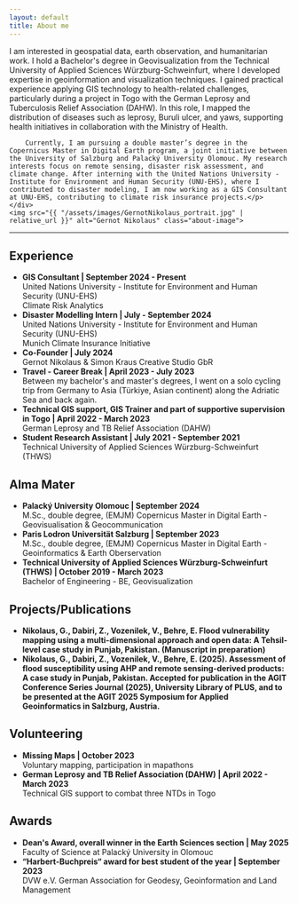 ```yaml
---
layout: default
title: About me
---
```


<div class="about-container">
    <div class="about-text">
        <p>I am interested in geospatial data, earth observation, and humanitarian work. I hold a Bachelor's degree in Geovisualization from the Technical University of Applied Sciences Würzburg-Schweinfurt, where I developed expertise in geoinformation and visualization techniques. I gained practical experience applying GIS technology to health-related challenges, particularly during a project in Togo with the German Leprosy and Tuberculosis Relief Association (DAHW). In this role, I mapped the distribution of diseases such as leprosy, Buruli ulcer, and yaws, supporting health initiatives in collaboration with the Ministry of Health.
        
        Currently, I am pursuing a double master’s degree in the Copernicus Master in Digital Earth program, a joint initiative between the University of Salzburg and Palacký University Olomouc. My research interests focus on remote sensing, disaster risk assessment, and climate change. After interning with the United Nations University - Institute for Environment and Human Security (UNU-EHS), where I contributed to disaster modeling, I am now working as a GIS Consultant at UNU-EHS, contributing to climate risk insurance projects.</p>
    </div>
    <img src="{{ "/assets/images/GernotNikolaus_portrait.jpg" | relative_url }}" alt="Gernot Nikolaus" class="about-image">
</div>

<!-- Icons Section -->
<div class="contact-icons">
    <a href="https://www.linkedin.com/in/gernot-nikolaus/" target="_blank" aria-label="LinkedIn">
        <i class="fab fa-linkedin"></i>
    </a>
    <a href="mailto:gernot.nikolaus@stud.plus.ac.at" aria-label="Email">
        <i class="fas fa-envelope"></i>
    </a>
</div>

<hr class="section-divider">

<h2>Experience</h2>
<ul>
    <li>
        <strong>GIS Consultant | September 2024 - Present</strong>
        <br>United Nations University - Institute for Environment and Human Security (UNU-EHS)
        <br>Climate Risk Analytics
    </li>
    <li>
        <strong>Disaster Modelling Intern | July - September 2024 </strong>
        <br>United Nations University - Institute for Environment and Human Security (UNU-EHS)
        <br>Munich Climate Insurance Initiative
    </li>
    <li>
        <strong>Co-Founder | July 2024</strong>
        <br>Gernot Nikolaus & Simon Kraus Creative Studio GbR
    </li>
    <li>
        <strong>Travel - Career Break | April 2023 - July 2023 </strong>
        <br>Between my bachelor's and master's degrees, I went on a solo cycling trip from Germany to Asia (Türkiye, Asian continent) along the Adriatic Sea and back again.
    </li>
    <li>
        <strong>Technical GIS support, GIS Trainer and part of supportive supervision in Togo | April 2022 - March 2023</strong>
        <br> German Leprosy and TB Relief Association (DAHW)
    </li>
    <li>
        <strong>Student Research Assistant | July 2021 - September 2021</strong>
        <br> Technical University of Applied Sciences Würzburg-Schweinfurt (THWS)
    </li>
</ul>

<h2>Alma Mater</h2>
<ul>
    <li>
        <strong>Palacký University Olomouc | September 2024</strong>
        <br>M.Sc., double degree, (EMJM) Copernicus Master in Digital Earth - Geovisualisation & Geocommunication
    </li>
    <li>
        <strong>Paris Lodron Universität Salzburg | September 2023</strong>
        <br>M.Sc., double degree, (EMJM) Copernicus Master in Digital Earth - Geoinformatics & Earth Oberservation
    </li>
    <li>
        <strong>Technical University of Applied Sciences Würzburg-Schweinfurt (THWS) | October 2019 - March 2023</strong>
        <br>Bachelor of Engineering - BE, Geovisualization
    </li>
</ul>

<h2>Projects/Publications</h2>
<ul>
    <li>
        <strong>Nikolaus, G., Dabiri, Z., Vozenilek, V., Behre, E. Flood vulnerability mapping using a multi-dimensional approach and open data: A Tehsil-level case study in Punjab, Pakistan. (Manuscript in preparation)</strong>
    </li>
    <li>
        <strong>Nikolaus, G., Dabiri, Z., Vozenilek, V., Behre, E. (2025). Assessment of flood susceptibility using AHP and remote sensing-derived products: A case study in Punjab, Pakistan. Accepted for publication in the AGIT Conference Series Journal (2025), University Library of PLUS, and to be presented at the AGIT 2025 Symposium for Applied Geoinformatics in Salzburg, Austria.</strong>
    </li>
</ul>

<h2>Volunteering</h2>
<ul>
    <li>
        <strong>Missing Maps | October 2023</strong>
        <br>Voluntary mapping, participation in mapathons
    </li>
    <li>
        <strong>German Leprosy and TB Relief Association (DAHW) | April 2022 - March 2023</strong>
        <br>Technical GIS support to combat three NTDs in Togo
    </li>
</ul>

<h2>Awards</h2>
<ul>
    <li>
        <strong>Dean's Award, overall winner in the Earth Sciences section | May 2025</strong>
        <br>Faculty of Science at Palacký University in Olomouc
    </li>
    <li>
        <strong>“Harbert-Buchpreis“ award for best student of the year | September 2023</strong>
        <br>DVW e.V. German Association for Geodesy, Geoinformation and Land Management     
    </li>
</ul>